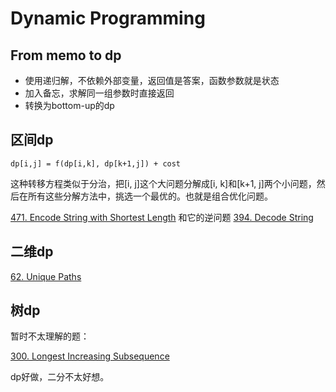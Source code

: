 # Dynamic Programming


## From memo to dp

- 使用递归解，不依赖外部变量，返回值是答案，函数参数就是状态
- 加入备忘，求解同一组参数时直接返回
- 转换为bottom-up的dp


## 区间dp

```
dp[i,j] = f(dp[i,k], dp[k+1,j]) + cost
```

这种转移方程类似于分治，把[i, j]这个大问题分解成[i, k]和[k+1, j]两个小问题，然后在所有这些分解方法中，挑选一个最优的。也就是组合优化问题。


[471. Encode String with Shortest Length](https://leetcode.com/problems/encode-string-with-shortest-length/) 和它的逆问题 [394. Decode String](https://leetcode.com/problems/decode-string/)


## 二维dp

[62. Unique Paths](https://leetcode.com/problems/unique-paths/)

## 树dp


暂时不太理解的题：

[300. Longest Increasing Subsequence](https://leetcode.com/problems/longest-increasing-subsequence/)

dp好做，二分不太好想。

